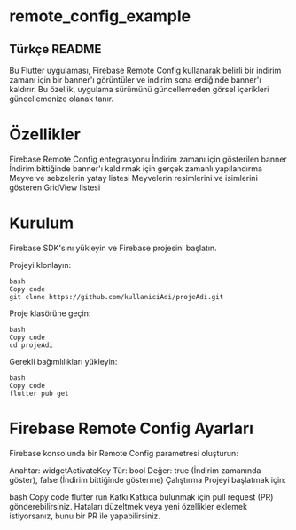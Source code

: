 # remote_config_example

## Türkçe README
Bu Flutter uygulaması, Firebase Remote Config kullanarak belirli bir indirim zamanı için bir banner'ı görüntüler ve indirim sona erdiğinde banner'ı kaldırır. Bu özellik, uygulama sürümünü güncellemeden görsel içerikleri güncellemenize olanak tanır.

# Özellikler
Firebase Remote Config entegrasyonu
İndirim zamanı için gösterilen banner
İndirim bittiğinde banner'ı kaldırmak için gerçek zamanlı yapılandırma
Meyve ve sebzelerin yatay listesi
Meyvelerin resimlerini ve isimlerini gösteren GridView listesi
# Kurulum
Firebase SDK'sını yükleyin ve Firebase projesini başlatın.

Projeyi klonlayın:
```
bash
Copy code
git clone https://github.com/kullaniciAdi/projeAdi.git
```

Proje klasörüne geçin:
```
bash
Copy code
cd projeAdi
```

Gerekli bağımlılıkları yükleyin:
```
bash
Copy code
flutter pub get
```

# Firebase Remote Config Ayarları
Firebase konsolunda bir Remote Config parametresi oluşturun:

Anahtar: widgetActivateKey
Tür: bool
Değer: true (İndirim zamanında göster), false (İndirim bittiğinde gösterme)
Çalıştırma
Projeyi başlatmak için:

bash
Copy code
flutter run
Katkı
Katkıda bulunmak için pull request (PR) gönderebilirsiniz. Hataları düzeltmek veya yeni özellikler eklemek istiyorsanız, bunu bir PR ile yapabilirsiniz.
